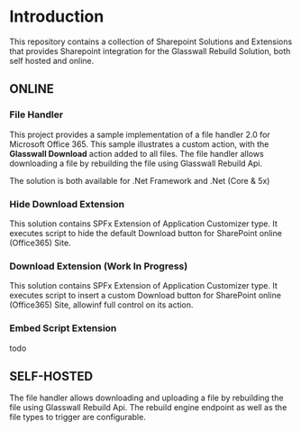 # Introduction 
This repository contains a collection of Sharepoint Solutions and Extensions that provides Sharepoint integration for the Glasswall Rebuild Solution, both self hosted and online.


## ONLINE

### File Handler
This project provides a sample implementation of a file handler 2.0 for Microsoft Office 365.
This sample illustrates a custom action, with the **Glasswall Download** action added to all files. The file handler allows downloading a file by rebuilding the file using Glasswall Rebuild Api.

The solution is both available for .Net Framework and .Net (Core & 5x)

### Hide Download Extension
This solution contains SPFx Extension of Application Customizer type. It executes script to hide the default Download button for SharePoint online (Office365) Site.

### Download Extension (Work In Progress)
This solution contains SPFx Extension of Application Customizer type. It executes script to insert a custom Download button for SharePoint online (Office365) Site, allowinf full control on its action.


### Embed Script Extension
todo

## SELF-HOSTED
The file handler allows downloading and uploading a file by rebuilding the file using Glasswall Rebuild Api. The rebuild engine endpoint as well as the file types to trigger are configurable.
